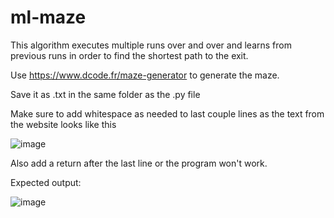 # ml-maze

This algorithm executes multiple runs over and over and learns from previous runs in order to find the shortest path to the exit.
 
Use https://www.dcode.fr/maze-generator to generate the maze. 

Save it as .txt in the same folder as the .py file

Make sure to add whitespace as needed to last couple lines as the text from the website looks like this

![image](https://github.com/user-attachments/assets/5b827313-da0a-4c0f-8f50-2731ad53f08c)

Also add a return after the last line or the program won't work.

Expected output:

![image](https://github.com/user-attachments/assets/b2f92035-7dee-4109-a00e-96ddc256a6fb)
